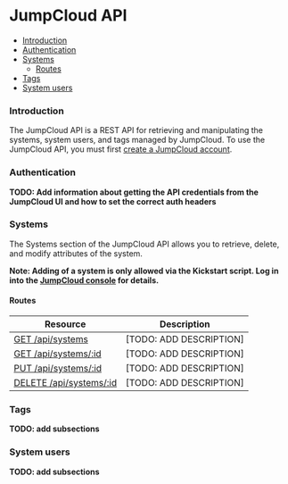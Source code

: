 JumpCloud API
============

* [Introduction](#introduction)
* [Authentication](#authentication)
* [Systems](#systems)
  * [Routes](#systems-routes)
* [Tags](#tags)
* [System users](#system-users)

### Introduction

The JumpCloud API is a REST API for retrieving and manipulating the systems, system users, and tags managed by JumpCloud.
To use the JumpCloud API, you must first [create a JumpCloud account](https://console.jumpcloud.com/register/).

### Authentication

**TODO: Add information about getting the API credentials from the JumpCloud UI and how to set the correct auth headers**


### Systems

The Systems section of the JumpCloud API allows you to retrieve, delete, and modify attributes of the system.

**Note: Adding of a system is only allowed via the Kickstart script. Log in into the [JumpCloud console](https://console.jumpcloud.com) for details.**
#### Routes

|Resource|Description|
|--------|-----------|
|[GET /api/systems](#get-apisystems)| [TODO: ADD DESCRIPTION] |
|[GET /api/systems/:id](#get-apisystemsid)| [TODO: ADD DESCRIPTION] |
|[PUT /api/systems/:id](#put-apisystemsid)| [TODO: ADD DESCRIPTION] |
|[DELETE /api/systems/:id](#delete-apisystemsid)| [TODO: ADD DESCRIPTION] |


### Tags

**TODO: add subsections**

### System users

**TODO: add subsections**